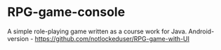 # RPG-game-console
A simple role-playing game written as a course work for Java. Android-version - https://github.com/notlockeduser/RPG-game-with-UI
